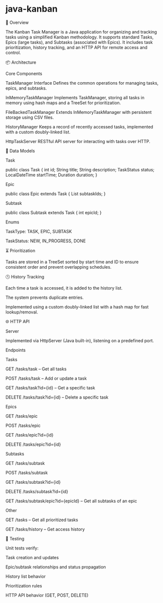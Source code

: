 # java-kanban

📌 Overview

The Kanban Task Manager is a Java application for organizing and tracking tasks using a simplified Kanban methodology. It supports standard Tasks, Epics (large tasks), and Subtasks (associated with Epics). It includes task prioritization, history tracking, and an HTTP API for remote access and control.




📦 Architecture

Core Components

TaskManager Interface
Defines the common operations for managing tasks, epics, and subtasks.

InMemoryTaskManager
Implements TaskManager, storing all tasks in memory using hash maps and a TreeSet for prioritization.

FileBackedTaskManager
Extends InMemoryTaskManager with persistent storage using CSV files.

HistoryManager
Keeps a record of recently accessed tasks, implemented with a custom doubly-linked list.

HttpTaskServer
RESTful API server for interacting with tasks over HTTP.



📂 Data Models

Task

public class Task {
    int id;
    String title;
    String description;
    TaskStatus status;
    LocalDateTime startTime;
    Duration duration;
}

Epic

public class Epic extends Task {
    List<Integer> subtaskIds;
}

Subtask

public class Subtask extends Task {
    int epicId;
}

Enums

TaskType: TASK, EPIC, SUBTASK

TaskStatus: NEW, IN_PROGRESS, DONE





⏳ Prioritization

Tasks are stored in a TreeSet sorted by start time and ID to ensure consistent order and prevent overlapping schedules.




🕓 History Tracking

Each time a task is accessed, it is added to the history list.

The system prevents duplicate entries.

Implemented using a custom doubly-linked list with a hash map for fast lookup/removal.





🌐 HTTP API

Server

Implemented via HttpServer (Java built-in), listening on a predefined port.

Endpoints

Tasks

GET /tasks/task – Get all tasks

POST /tasks/task – Add or update a task

GET /tasks/task?id={id} – Get a specific task

DELETE /tasks/task?id={id} – Delete a specific task


Epics

GET /tasks/epic

POST /tasks/epic

GET /tasks/epic?id={id}

DELETE /tasks/epic?id={id}


Subtasks

GET /tasks/subtask

POST /tasks/subtask

GET /tasks/subtask?id={id}

DELETE /tasks/subtask?id={id}

GET /tasks/subtask/epic?id={epicId} – Get all subtasks of an epic


Other

GET /tasks – Get all prioritized tasks

GET /tasks/history – Get access history





🧪 Testing

Unit tests verify:

Task creation and updates

Epic/subtask relationships and status propagation

History list behavior

Prioritization rules

HTTP API behavior (GET, POST, DELETE)